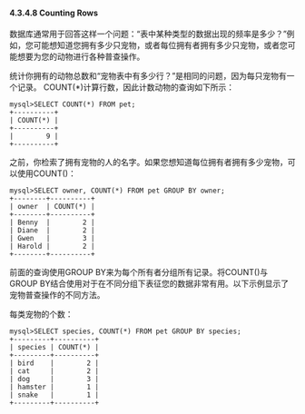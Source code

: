 #### 4.3.4.8 Counting Rows

数据库通常用于回答这样一个问题：“表中某种类型的数据出现的频率是多少？”例如，您可能想知道您拥有多少只宠物，或者每位拥有者拥有多少只宠物，或者您可能想要为您的动物进行各种普查操作。

统计你拥有的动物总数和“宠物表中有多少行？”是相同的问题，因为每只宠物有一个记录。 COUNT\(\*\)计算行数，因此计数动物的查询如下所示：

```
mysql>SELECT COUNT(*) FROM pet;
+----------+
| COUNT(*) |
+----------+
|        9 |
+----------+
```

之前，你检索了拥有宠物的人的名字。如果您想知道每位拥有者拥有多少宠物，可以使用COUNT\(\)：

```
mysql>SELECT owner, COUNT(*) FROM pet GROUP BY owner;
+--------+----------+
| owner  | COUNT(*) |
+--------+----------+
| Benny  |        2 |
| Diane  |        2 |
| Gwen   |        3 |
| Harold |        2 |
+--------+----------+
```

前面的查询使用GROUP BY来为每个所有者分组所有记录。将COUNT\(\)与GROUP BY结合使用对于在不同分组下表征您的数据非常有用。以下示例显示了宠物普查操作的不同方法。

每类宠物的个数：

```
mysql>SELECT species, COUNT(*) FROM pet GROUP BY species;
+---------+----------+
| species | COUNT(*) |
+---------+----------+
| bird    |        2 |
| cat     |        2 |
| dog     |        3 |
| hamster |        1 |
| snake   |        1 |
+---------+----------+
```



